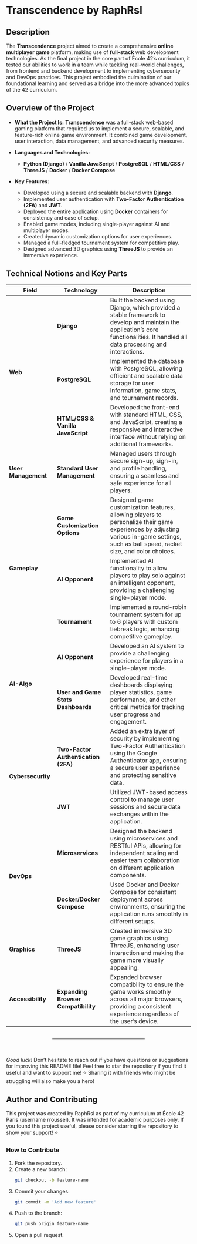 # Transcendence by RaphRsl

## Description

The **Transcendence** project aimed to create a comprehensive **online multiplayer game** platform, making use of **full-stack** web development technologies. As the final project in the core part of École 42’s curriculum, it tested our abilities to work in a team while tackling real-world challenges, from frontend and backend development to implementing cybersecurity and DevOps practices. This project embodied the culmination of our foundational learning and served as a bridge into the more advanced topics of the 42 curriculum.

## Overview of the Project

- **What the Project Is:**
  **Transcendence** was a full-stack web-based gaming platform that required us to implement a secure, scalable, and feature-rich online game environment. It combined game development, user interaction, data management, and advanced security measures.

- **Languages and Technologies:**
  - **Python (Django)** / **Vanilla JavaScript** / **PostgreSQL** / **HTML/CSS** / **ThreeJS** / **Docker** / **Docker Compose**

- **Key Features:**
  - Developed using a secure and scalable backend with **Django**.
  - Implemented user authentication with **Two-Factor Authentication (2FA)** and **JWT**.
  - Deployed the entire application using **Docker** containers for consistency and ease of setup.
  - Enabled game modes, including single-player against AI and multiplayer modes.
  - Created dynamic customization options for user experiences.
  - Managed a full-fledged tournament system for competitive play.
  - Designed advanced 3D graphics using **ThreeJS** to provide an immersive experience.

## Technical Notions and Key Parts

<table>
  <thead>
    <tr>
      <th>Field</th>
      <th>Technology</th>
      <th>Description</th>
    </tr>
  </thead>
  <tbody>
    <tr>
      <td rowspan="3"><strong>Web</strong></td>
      <td><strong>Django</strong></td>
      <td>Built the backend using Django, which provided a stable framework to develop and maintain the application’s core functionalities. It handled all data processing and interactions.</td>
    </tr>
    <tr>
      <td><strong>PostgreSQL</strong></td>
      <td>Implemented the database with PostgreSQL, allowing efficient and scalable data storage for user information, game stats, and tournament records.</td>
    </tr>
    <tr>
      <td><strong>HTML/CSS & Vanilla JavaScript</strong></td>
      <td>Developed the front-end with standard HTML, CSS, and JavaScript, creating a responsive and interactive interface without relying on additional frameworks.</td>
    </tr>
    <tr>
      <td><strong>User Management</strong></td>
      <td><strong>Standard User Management</strong></td>
      <td>Managed users through secure sign-up, sign-in, and profile handling, ensuring a seamless and safe experience for all players.</td>
    </tr>
    <tr>
      <td rowspan="3"><strong>Gameplay</strong></td>
      <td><strong>Game Customization Options</strong></td>
      <td>Designed game customization features, allowing players to personalize their game experiences by adjusting various in-game settings, such as ball speed, racket size, and color choices.</td>
    </tr>
    <tr>
      <td><strong>AI Opponent</strong></td>
      <td>Implemented AI functionality to allow players to play solo against an intelligent opponent, providing a challenging single-player mode.</td>
    </tr>
    <tr>
      <td><strong>Tournament</strong></td>
      <td>Implemented a round-robin tournament system for up to 6 players with custom tiebreak logic, enhancing competitive gameplay.</td>
    </tr>
    <tr>
      <td rowspan="2"><strong>AI-Algo</strong></td>
      <td><strong>AI Opponent</strong></td>
      <td>Developed an AI system to provide a challenging experience for players in a single-player mode.</td>
    </tr>
    <tr>
      <td><strong>User and Game Stats Dashboards</strong></td>
      <td>Developed real-time dashboards displaying player statistics, game performance, and other critical metrics for tracking user progress and engagement.</td>
    </tr>
    <tr>
      <td rowspan="2"><strong>Cybersecurity</strong></td>
      <td><strong>Two-Factor Authentication (2FA)</strong></td>
      <td>Added an extra layer of security by implementing Two-Factor Authentication using the Google Authenticator app, ensuring a secure user experience and protecting sensitive data.</td>
    </tr>
    <tr>
      <td><strong>JWT</strong></td>
      <td>Utilized JWT-based access control to manage user sessions and secure data exchanges within the application.</td>
    </tr>
    <tr>
      <td rowspan="2"><strong>DevOps</strong></td>
      <td><strong>Microservices</strong></td>
      <td>Designed the backend using microservices and RESTful APIs, allowing for independent scaling and easier team collaboration on different application components.</td>
    </tr>
    <tr>
      <td><strong>Docker/Docker Compose</strong></td>
      <td>Used Docker and Docker Compose for consistent deployment across environments, ensuring the application runs smoothly in different setups.</td>
    </tr>
    <tr>
      <td><strong>Graphics</strong></td>
      <td><strong>ThreeJS</strong></td>
      <td>Created immersive 3D game graphics using ThreeJS, enhancing user interaction and making the game more visually appealing.</td>
    </tr>
    <tr>
      <td><strong>Accessibility</strong></td>
      <td><strong>Expanding Browser Compatibility</strong></td>
      <td>Expanded browser compatibility to ensure the game works smoothly across all major browsers, providing a consistent experience regardless of the user’s device.</td>
    </tr>
  </tbody>
</table>


<br>
<hr style="width: 50%; margin: auto;">
<br><br>

*Good luck!* Don’t hesitate to reach out if you have questions or suggestions for improving this README file! Feel free to star the repository if you find it useful and want to support me! ⭐ Sharing it with friends who might be struggling will also make you a hero!

## Author and Contributing

This project was created by RaphRsl as part of my curriculum at École 42 Paris (username rroussel). It was intended for academic purposes only. If you found this project useful, please consider starring the repository to show your support! ⭐

### How to Contribute

1. Fork the repository.
2. Create a new branch:
   ```bash
   git checkout -b feature-name
   ```
3. Commit your changes:
   ```bash
   git commit -m 'Add new feature'
   ```
4. Push to the branch:
   ```bash
   git push origin feature-name
   ```
5. Open a pull request.
